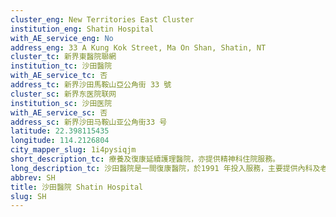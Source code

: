 ```yaml
---
cluster_eng: New Territories East Cluster
institution_eng: Shatin Hospital
with_AE_service_eng: No
address_eng: 33 A Kung Kok Street, Ma On Shan, Shatin, NT
cluster_tc: 新界東醫院聯網
institution_tc: 沙田醫院
with_AE_service_tc: 否
address_tc: 新界沙田馬鞍山亞公角街 33 號
cluster_sc: 新界东医院联网
institution_sc: 沙田医院
with_AE_service_sc: 否
address_sc: 新界沙田马鞍山亚公角街33 号
latitude: 22.398115435
longitude: 114.2126804
city_mapper_slug: 1i4pysiqjm
short_description_tc: 療養及復康延續護理醫院，亦提供精神科住院服務。
long_description_tc: 沙田醫院是一間復康醫院，於1991 年投入服務，主要提供內科及老人科、紓緩治療科、外科、老人精神科及成人精神科，亦設有睡眠檢查室及提供精神科社區外展服務。
abbrev: SH
title: 沙田醫院 Shatin Hospital
slug: SH
---
```

